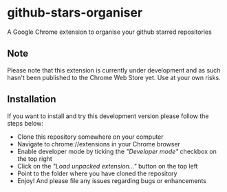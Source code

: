 # github-stars-organiser
A Google Chrome extension to organise your github starred repositories

## Note
Please note that this extension is currently under development and as such hasn't been published to the Chrome Web Store yet.
Use at your own risks.

## Installation
If you want to install and try this development version please follow the steps below:

* Clone this repository somewhere on your computer
* Navigate to chrome://extensions in your Chrome browser
* Enable developer mode by ticking the *"Developer mode"* checkbox on the top right
* Click on the *"Load unpacked extension..."* button on the top left
* Point to the folder where you have cloned the repository
* Enjoy! And please file any issues regarding bugs or enhancements
